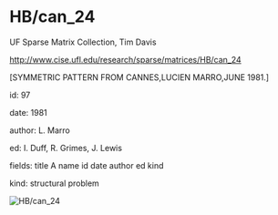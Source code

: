 # HB/can_24

 UF Sparse Matrix Collection, Tim Davis

 http://www.cise.ufl.edu/research/sparse/matrices/HB/can_24

 [SYMMETRIC PATTERN FROM CANNES,LUCIEN MARRO,JUNE 1981.]

 id: 97

 date: 1981

 author: L. Marro

 ed: I. Duff, R. Grimes, J. Lewis

 fields: title A name id date author ed kind

 kind: structural problem

![HB/can_24](http://yifanhu.net/GALLERY/GRAPHS/GIF_SMALL/HB@can_24.gif)
